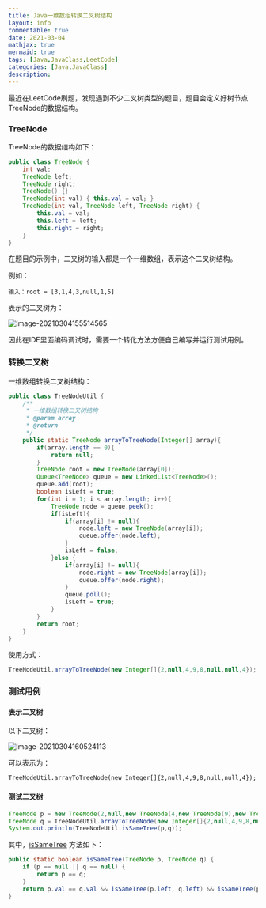 ```yaml
---
title: Java一维数组转换二叉树结构
layout: info
commentable: true
date: 2021-03-04
mathjax: true
mermaid: true
tags: [Java,JavaClass,LeetCode]
categories: [Java,JavaClass]
description: 
---
```


最近在LeetCode刷题，发现遇到不少二叉树类型的题目，题目会定义好树节点TreeNode的数据结构。

<!--more-->

### TreeNode

TreeNode的数据结构如下：

```java
public class TreeNode {
    int val;
    TreeNode left;
    TreeNode right;
    TreeNode() {}
    TreeNode(int val) { this.val = val; }
    TreeNode(int val, TreeNode left, TreeNode right) {
        this.val = val;
        this.left = left;
        this.right = right;
    }
}
```

在题目的示例中，二叉树的输入都是一个一维数组，表示这个二叉树结构。

例如：

```
输入：root = [3,1,4,3,null,1,5]
```

表示的二叉树为：

![image-20210304155514565](/images/2021/03/image-20210304155514565.png)

因此在IDE里面编码调试时，需要一个转化方法方便自己编写并运行测试用例。

### 转换二叉树

一维数组转换二叉树结构：

```java
public class TreeNodeUtil {
    /**
     * 一维数组转换二叉树结构
     * @param array
     * @return
     */
    public static TreeNode arrayToTreeNode(Integer[] array){
        if(array.length == 0){
            return null;
        }
        TreeNode root = new TreeNode(array[0]);
        Queue<TreeNode> queue = new LinkedList<TreeNode>();
        queue.add(root);
        boolean isLeft = true;
        for(int i = 1; i < array.length; i++){
            TreeNode node = queue.peek();
            if(isLeft){
                if(array[i] != null){
                    node.left = new TreeNode(array[i]);
                    queue.offer(node.left);
                }
                isLeft = false;
            }else {
                if(array[i] != null){
                    node.right = new TreeNode(array[i]);
                    queue.offer(node.right);
                }
                queue.poll();
                isLeft = true;
            }
        }
        return root;
    }
}
```

使用方式：

```java
TreeNodeUtil.arrayToTreeNode(new Integer[]{2,null,4,9,8,null,null,4});
```

### 测试用例

#### 表示二叉树

以下二叉树：

![image-20210304160524113](/images/2021/03/image-20210304160524113.png)

可以表示为：

```
TreeNodeUtil.arrayToTreeNode(new Integer[]{2,null,4,9,8,null,null,4});
```

#### 测试二叉树

```java
TreeNode p = new TreeNode(2,null,new TreeNode(4,new TreeNode(9),new TreeNode(8,new TreeNode(4),null)));
TreeNode q = TreeNodeUtil.arrayToTreeNode(new Integer[]{2,null,4,9,8,null,null,4});
System.out.println(TreeNodeUtil.isSameTree(p,q));
```

其中，[isSameTree](https://github.com/Jueee/LeetCodeByJava/blob/main/src/main/java/com/jueee/easy/num0100/SameTree.java) 方法如下：

```java
public static boolean isSameTree(TreeNode p, TreeNode q) {
    if (p == null || q == null) {
        return p == q;
    }
    return p.val == q.val && isSameTree(p.left, q.left) && isSameTree(p.right, q.right);
}
```